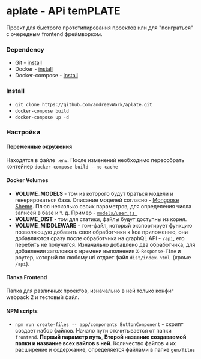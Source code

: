 # aplate - APi temPLATE
Проект для быстрого прототипирования проектов или для "поиграться" с очередным frontend фреймворком. 

### Dependency
* Git - [install](https://git-scm.com/download/linux)
* Docker - [install](https://docs.docker.com/engine/installation/linux/ubuntu/)
* Docker-compose - [install](https://docs.docker.com/compose/install/)

### Install
* ``` git clone https://github.com/andreevWork/aplate.git ```
* ``` docker-compose build ```
* ``` docker-compose up -d ```
 
### Настройки

#### Переменные окружения
Находятся в файле ``` .env ```. После изменений необходимо пересобрать контейнер ``` docker-compose build --no-cache ```

#### Docker Volumes
* **VOLUME_MODELS** - том из которого будут браться модели и генерироваться база. Описание моделей согласно - [Mongoose Sheme](http://mongoosejs.com/docs/guide.html). Плюс несколько своих параметров, для определения числа записей в базе и т. д. Пример - [```models/user.js ```](https://github.com/andreevWork/aplate/blob/master/models/user.js)
* **VOLUME_DIST** - том для статики, файлы будут доступны из корня.
* **VOLUME_MIDDLEWARE** - том-файл, который экспортирует функцию позволяющую добавить свои обработчики к koa приложению, они добавляются сразу после обработчика на graphQL API - ``` /api ```, его перебить не получится. Изначально добавлено два обработчика, для добавления заголовка о времени выполнения  ``` X-Response-Time ``` и роутер, который по любому url отдает файл ```dist/index.html ```(кроме ```/api```).

#### Папка Frontend
Папка для различных проектов, изначально в ней только конфиг webpack 2 и тестовый файл.

#### NPM scripts
* ``` npm run create-files -- app/components ButtonComponent ``` - скрипт создает набор файлов. Начало пути отсчитывается от папки ``` frontend ```. **Первый параметр путь**, **Второй название создаваемой папки и название всех вайлов в ней**. Количество файлов и их расширение и содержание, определяется файлами в папке ``` gen/files ``` 
